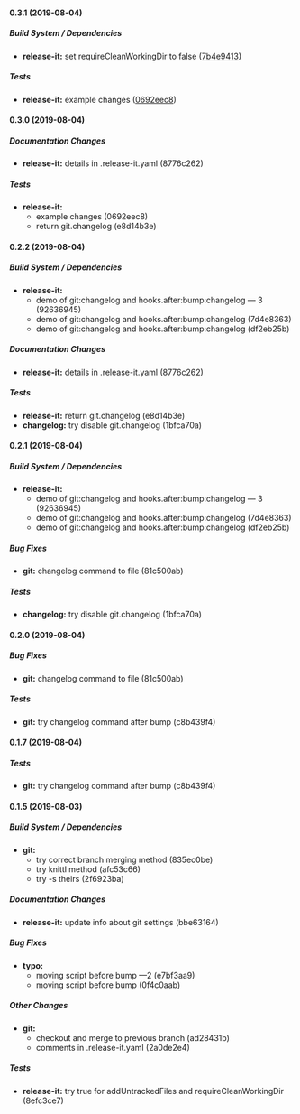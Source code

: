 #### 0.3.1 (2019-08-04)

##### Build System / Dependencies

* **release-it:**  set requireCleanWorkingDir to false ([7b4e9413](https://github.com/Kristinita/SashaReleaseItTesting/commit/7b4e941330c9ffa80ab17e2aaa230e7f65c4e88c))

##### Tests

* **release-it:**  example changes ([0692eec8](https://github.com/Kristinita/SashaReleaseItTesting/commit/0692eec8f2b48409bf27aa0305cec21257d450ad))

#### 0.3.0 (2019-08-04)

##### Documentation Changes

* **release-it:**  details in .release-it.yaml (8776c262)

##### Tests

* **release-it:**
  *  example changes (0692eec8)
  *  return git.changelog (e8d14b3e)

#### 0.2.2 (2019-08-04)

##### Build System / Dependencies

* **release-it:**
  *  demo of git:changelog and hooks.after:bump:changelog — 3 (92636945)
  *  demo of git:changelog and hooks.after:bump:changelog (7d4e8363)
  *  demo of git:changelog and hooks.after:bump:changelog (df2eb25b)

##### Documentation Changes

* **release-it:**  details in .release-it.yaml (8776c262)

##### Tests

* **release-it:**  return git.changelog (e8d14b3e)
* **changelog:**  try disable git.changelog (1bfca70a)

#### 0.2.1 (2019-08-04)

##### Build System / Dependencies

* **release-it:**
  *  demo of git:changelog and hooks.after:bump:changelog — 3 (92636945)
  *  demo of git:changelog and hooks.after:bump:changelog (7d4e8363)
  *  demo of git:changelog and hooks.after:bump:changelog (df2eb25b)

##### Bug Fixes

* **git:**  changelog command to file (81c500ab)

##### Tests

* **changelog:**  try disable git.changelog (1bfca70a)

#### 0.2.0 (2019-08-04)

##### Bug Fixes

* **git:**  changelog command to file (81c500ab)

##### Tests

* **git:**  try changelog command after bump (c8b439f4)

#### 0.1.7 (2019-08-04)

##### Tests

* **git:**  try changelog command after bump (c8b439f4)

#### 0.1.5 (2019-08-03)

##### Build System / Dependencies

* **git:**
  *  try correct branch merging method (835ec0be)
  *  try knittl method (afc53c66)
  *  try -s theirs (2f6923ba)

##### Documentation Changes

* **release-it:**  update info about git settings (bbe63164)

##### Bug Fixes

* **typo:**
  *  moving script before bump —2 (e7bf3aa9)
  *  moving script before bump (0f4c0aab)

##### Other Changes

* **git:**
  *  checkout and merge to previous branch (ad28431b)
  *  comments in .release-it.yaml (2a0de2e4)

##### Tests

* **release-it:**  try true for addUntrackedFiles and requireCleanWorkingDir (8efc3ce7)

